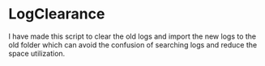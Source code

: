 # LogClearance

I have made this script to clear the old logs and import the new logs to the old folder which can avoid the confusion of searching logs and reduce the space utilization.

